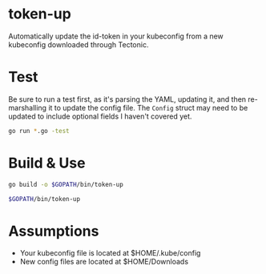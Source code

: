 # token-up
Automatically update the id-token in your kubeconfig from a new kubeconfig downloaded through Tectonic.

# Test
Be sure to run a test first, as it's parsing the YAML, updating it, and then re-marshalling it to update the config file. The `Config` struct may need to be updated to include optional fields I haven't covered yet.

```sh
go run *.go -test
```

# Build & Use
```sh
go build -o $GOPATH/bin/token-up
```

```sh
$GOPATH/bin/token-up
```

# Assumptions
- Your kubeconfig file is located at $HOME/.kube/config
- New config files are located at $HOME/Downloads